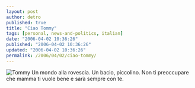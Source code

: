 ```yaml
---
layout: post
author: detro
published: true
title: "Ciao Tommy"
tags: [personal, news-and-politics, italian]
date: "2006-04-02 10:36:26"
published: "2006-04-02 10:36:26"
updated: "2006-04-02 10:36:26"
permalink: /2006/04/02/ciao-tommy/
---
```


<img src="http://www.unita.it/images/2006aprile/0401tommaso.jpg" alt="Tommy" />
Un mondo alla rovescia.
Un bacio, piccolino.
Non ti preoccupare che mamma ti vuole bene e sarà sempre con te.

